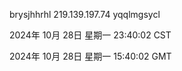 brysjhhrhl 219.139.197.74 yqqlmgsycl

2024年 10月 28日 星期一 23:40:02 CST

2024年 10月 28日 星期一 15:40:02 GMT
